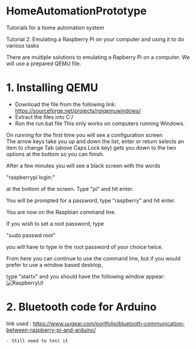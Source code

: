 # HomeAutomationPrototype
Tutorials for a home automation system

Tutorial 2: Emulating a Raspberry Pi on your computer and using it to do various tasks

There are multiple solutions to emulating a Rapberry Pi on a computer. We will use a prepared QEMU file.

# 1. Installing QEMU
- Download the file from the following link: https://sourceforge.net/projects/rpiqemuwindows/ 
- Extract the files into C:/
- Run the run.bat file
This only works on computers running Windows.

On running for the first time you will see a configuration screen  
The arrow keys take you up and down the list, enter or return selects an item to change
Tab (above Caps Lock key) gets you down to the two options at the bottom so you can finish.

After a few minutes you will see a black screen with the words

"raspberrypi login:"

at the bottom of the screen. Type "pi" and hit enter.

You will be prompted for a password, type "raspberry" and hit enter.


You are now on the Raspbian command line.

If you wish to set a root password, type

"sudo passwd root"

you will have to type in the root password of your choice twice.

From here you can continue to use the command line, but if you would prefer to use a window based desktop,

type "startx" and you should have the following window appear:
![RaspberryUI](https://user-images.githubusercontent.com/71849675/221509913-16800139-a48f-456e-aba3-9450b3d5104f.png)


# 2. Bluetooth code for Arduino
link used : https://www.uugear.com/portfolio/bluetooth-communication-between-raspberry-pi-and-arduino/ 
```
- Still need to test it 
